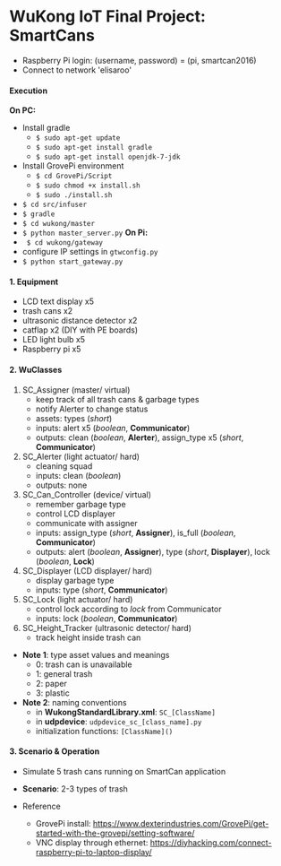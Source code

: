 # WuKong IoT Final Project: SmartCans

* Raspberry Pi login: (username, password) = (pi, smartcan2016)
* Connect to network 'elisaroo'

#### Execution
**On PC:**
* Install gradle
    * ` $ sudo apt-get update `
    * ` $ sudo apt-get install gradle `
    * ` $ sudo apt-get install openjdk-7-jdk `
* Install GrovePi environment
    * ` $ cd GrovePi/Script `
    * ` $ sudo chmod +x install.sh `
    * ` $ sudo ./install.sh `
* ` $ cd src/infuser `
* ` $ gradle `
* ` $ cd wukong/master `
* ` $ python master_server.py `
**On Pi:**
* ` $ cd wukong/gateway`
* configure IP settings in `gtwconfig.py`
* ` $ python start_gateway.py `

#### 1. Equipment
* LCD text display x5
* trash cans x2
* ultrasonic distance detector x2
* catflap x2 (DIY with PE boards)
* LED light bulb x5
* Raspberry pi x5

#### 2. WuClasses
1. SC_Assigner (master/ virtual)
    * keep track of all trash cans & garbage types
    * notify Alerter to change status
    * assets: types (*short*)
    * inputs: alert x5 (*boolean*, **Communicator**)
    * outputs: clean (*boolean*, **Alerter**), assign_type x5 (*short*, **Communicator**)
2. SC_Alerter (light actuator/ hard)
    * cleaning squad
    * inputs: clean (*boolean*)
    * outputs: none
3. SC_Can_Controller (device/ virtual)
    * remember garbage type
    * control LCD displayer
    * communicate with assigner
    * inputs:  assign_type (*short*, **Assigner**), is_full (*boolean*, **Communicator**) 
    * outputs: alert (*boolean*, **Assigner**), type (*short*, **Displayer**), lock (*boolean*, **Lock**)
4. SC_Displayer (LCD displayer/ hard)
    * display garbage type
    * inputs: type (*short*, **Communicator**)
5. SC_Lock (light actuator/ hard)
    * control lock according to *lock* from Communicator
    * inputs: lock (*boolean*, **Communicator**)
5. SC_Height_Tracker (ultrasonic detector/ hard)
    * track height inside trash can

* **Note 1**: type asset values and meanings
    * 0: trash can is unavailable
    * 1: general trash
    * 2: paper
    * 3: plastic
* **Note 2**: naming conventions
	* in **WukongStandardLibrary.xml**: `SC_[ClassName]`
	* in **udpdevice**: `udpdevice_sc_[class_name].py`
	* initialization functions: `[ClassName]()`

#### 3. Scenario & Operation
* Simulate 5 trash cans running on SmartCan application
* **Scenario**: 2-3 types of trash

* Reference
    * GrovePi install: https://www.dexterindustries.com/GrovePi/get-started-with-the-grovepi/setting-software/
    * VNC display through ethernet: https://diyhacking.com/connect-raspberry-pi-to-laptop-display/